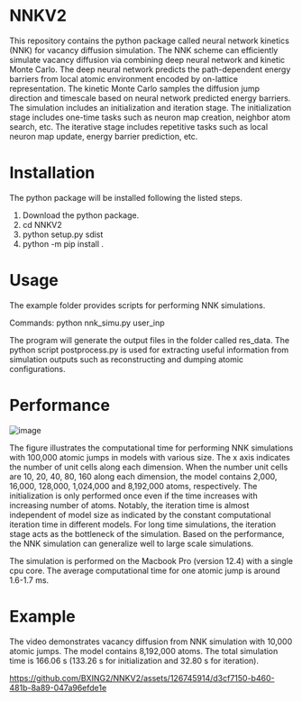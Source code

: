 # NNKV2
This repository contains the python package called neural network kinetics (NNK) for vacancy diffusion simulation. The NNK scheme can efficiently simulate vacancy diffusion via combining deep neural network and kinetic Monte Carlo. The deep neural network predicts the path-dependent energy barriers from local atomic environment encoded by on-lattice representation. The kinetic Monte Carlo samples the diffusion jump direction and timescale based on neural network predicted energy barriers. The simulation includes an initialization and iteration stage. The initialization stage includes one-time tasks such as neuron map creation, neighbor atom search, etc. The iterative stage includes repetitive tasks such as local neuron map update, energy barrier prediction, etc.

# Installation
The python package will be installed following the listed steps.

1. Download the python package.
2. cd NNKV2
3. python setup.py sdist
4. python -m pip install .

# Usage 
The example folder provides scripts for performing NNK simulations. 

Commands:  python nnk_simu.py user_inp

The program will generate the output files in the folder called res_data. The python script postprocess.py is used for extracting useful information from simulation outputs such as reconstructing and dumping atomic configurations. 

# Performance
![image](https://github.com/BXING2/NNKV2/assets/126745914/abe8f236-0a09-4f46-ba43-1e9858f65226)

The figure illustrates the computational time for performing NNK simulations with 100,000 atomic jumps in models with various size. The x axis indicates the number of unit cells along each dimension. When the number unit cells are 10, 20, 40, 80, 160 along each dimension, the model contains 2,000, 16,000, 128,000, 1,024,000 and 8,192,000 atoms, respectively. The initialization is only performed once even if the time increases with increasing number of atoms. Notably, the iteration time is almost independent of model size as indicated by the constant computational iteration time in different models. For long time simulations, the iteration stage acts as the bottleneck of the simulation. Based on the performance, the NNK simulation can generalize well to large scale simulations.

The simulation is performed on the Macbook Pro (version 12.4) with a single cpu core. The average computational time for one atomic jump is around 1.6-1.7 ms.

# Example
The video demonstrates vacancy diffusion from NNK simulation with 10,000 atomic jumps. The model contains 8,192,000 atoms. The total simulation time is 166.06 s (133.26 s for initialization and 32.80 s for iteration).

https://github.com/BXING2/NNKV2/assets/126745914/d3cf7150-b460-481b-8a89-047a96efde1e

